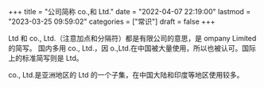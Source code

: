 +++
title = "公司简称 co.,和 Ltd."
date = "2022-04-07 22:19:00"
lastmod = "2023-03-25 09:59:02"
categories = ["常识"]
draft = false
+++

Ltd 和 co., Ltd.（注意加点和分隔符）都是有限公司的意思，是 ompany Limited 的简写。
国内多用 co., Ltd.，因 o.,Ltd.在中国被大量使用，所以也被认可。国际上的标准简写则是 Ltd。

co., Ltd.是亚洲地区的 Ltd 的一个子集，在中国大陆和印度等地区使用较多。